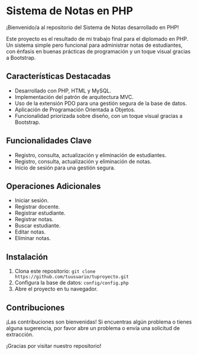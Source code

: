 # Sistema de Notas en PHP

¡Bienvenido/a al repositorio del Sistema de Notas desarrollado en PHP!

Este proyecto es el resultado de mi trabajo final para el diplomado en PHP. Un sistema simple pero funcional para administrar notas de estudiantes, con énfasis en buenas prácticas de programación y un toque visual gracias a Bootstrap.

## Características Destacadas

- Desarrollado con PHP, HTML y MySQL.
- Implementación del patrón de arquitectura MVC.
- Uso de la extensión PDO para una gestión segura de la base de datos.
- Aplicación de Programación Orientada a Objetos.
- Funcionalidad priorizada sobre diseño, con un toque visual gracias a Bootstrap.

## Funcionalidades Clave

- Registro, consulta, actualización y eliminación de estudiantes.
- Registro, consulta, actualización y eliminación de notas.
- Inicio de sesión para una gestión segura.

## Operaciones Adicionales

- Iniciar sesión.
- Registrar docente.
- Registrar estudiante.
- Registrar notas.
- Buscar estudiante.
- Editar notas.
- Eliminar notas.

## Instalación

1. Clona este repositorio: `git clone https://github.com/tuusuario/tuproyecto.git`
2. Configura la base de datos: `config/config.php`
3. Abre el proyecto en tu navegador.

## Contribuciones

¡Las contribuciones son bienvenidas! Si encuentras algún problema o tienes alguna sugerencia, por favor abre un problema o envía una solicitud de extracción.

¡Gracias por visitar nuestro repositorio!

